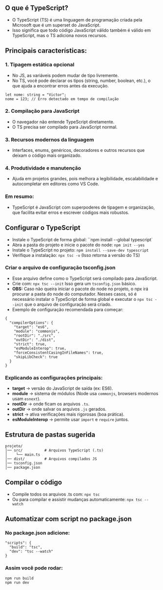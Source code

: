 ## O que é TypeScript?
- O TypeScript (TS) é uma linguagem de programação criada pela Microsoft que é um superset do JavaScript.
- Isso significa que todo código JavaScript válido também é válido em TypeScript, mas o TS adiciona novos recursos.

## Principais características:

### 1. Tipagem estática opcional
- No JS, as variáveis podem mudar de tipo livremente.
- No TS, você pode declarar os tipos (string, number, boolean, etc.), o que ajuda a encontrar erros antes da execução.
```
let nome: string = "Victor"; 
nome = 123; // Erro detectado em tempo de compilação
```

### 2. Compilação para JavaScript
- O navegador não entende TypeScript diretamente.
- O TS precisa ser compilado para JavaScript normal.

### 3. Recursos modernos da linguagem
- Interfaces, enums, genéricos, decoradores e outros recursos que deixam o código mais organizado.

### 4. Produtividade e manutenção
- Ajuda em projetos grandes, pois melhora a legibilidade, escalabilidade e autocompletar em editores como VS Code.

### Em resumo:
- TypeScript é JavaScript com superpoderes de tipagem e organização, que facilita evitar erros e escrever códigos mais robustos.

## Configurar o TypeScript
- Instale o TypeScript de forma global: ``npm install --global typescript`
- Abra a pasta do projeto e inicie o pacote do node: ``npm init --yes``
- Instale o TypeScript no projeto: ``npm install --save-dev typescript``
- Verifique a instalação: ``npx tsc -v`` (Isso retorna a versão do TS) 

### Criar o arquivo de configuração tsconfig.json
- Esse arquivo define como o TypeScript será compilado para JavaScript.
- Crie com: ``npx tsc --init`` Isso gera um ``tsconfig.json`` básico.
- **OBS:** Caso não queira iniciar o pacote do node no projeto, o npx irá procurar a pasta do node do computador. Nesses casos, só é necessário instalar o TypeScript de forma global e executar o ``npx tsc --init`` que o arquivo de configuração será criado. 
- Exemplo de configuração recomendada para começar:
```
{
  "compilerOptions": {
    "target": "es6",               
    "module": "commonjs",          
    "rootDir": "./src",            
    "outDir": "./dist",            
    "strict": true,                
    "esModuleInterop": true,       
    "forceConsistentCasingInFileNames": true,
    "skipLibCheck": true
  }
}
```
### Explicando as configurações principais:
- **target** → versão do JavaScript de saída (ex: ES6).
- **module** → sistema de módulos (Node usa ``commonjs``, browsers modernos usam ``esnext``).
- **rootDir** → onde ficam os arquivos ``.ts``.
- **outDir** → onde salvar os arquivos ``.js`` gerados.
- **strict** → ativa verificações mais rigorosas (boa prática).
- **esModuleInterop** → permite usar ``import`` e ``require`` juntos.

## Estrutura de pastas sugerida
```
projeto/
│── src/          # Arquivos TypeScript (.ts)
│    └── main.ts
│── dist/         # Arquivos compilados JS
│── tsconfig.json
│── package.json
```

## Compilar o código
- Compile todos os arquivos .ts com: ``npx tsc``
- Ou para compilar e assistir mudanças automaticamente: ``npx tsc --watch``

## Automatizar com script no package.json
### No package.json adicione:
```
"scripts": {
  "build": "tsc",
  "dev": "tsc --watch"
}
```
### Assim você pode rodar:
```
npm run build
npm run dev
```